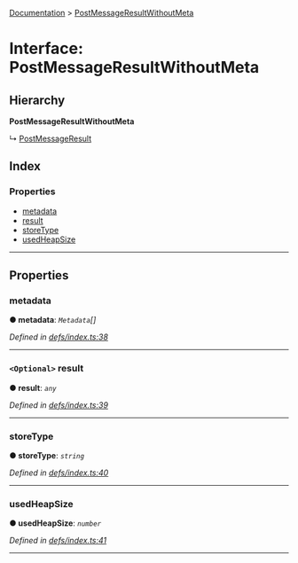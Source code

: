 [Documentation](../README.md) > [PostMessageResultWithoutMeta](../interfaces/postmessageresultwithoutmeta.md)

# Interface: PostMessageResultWithoutMeta

## Hierarchy

**PostMessageResultWithoutMeta**

↳  [PostMessageResult](postmessageresult.md)

## Index

### Properties

* [metadata](postmessageresultwithoutmeta.md#metadata)
* [result](postmessageresultwithoutmeta.md#result)
* [storeType](postmessageresultwithoutmeta.md#storetype)
* [usedHeapSize](postmessageresultwithoutmeta.md#usedheapsize)

---

## Properties

<a id="metadata"></a>

###  metadata

**● metadata**: *`Metadata`[]*

*Defined in [defs/index.ts:38](https://github.com/badbatch/cachemap/blob/412f22b/packages/core-worker/src/defs/index.ts#L38)*

___
<a id="result"></a>

### `<Optional>` result

**● result**: *`any`*

*Defined in [defs/index.ts:39](https://github.com/badbatch/cachemap/blob/412f22b/packages/core-worker/src/defs/index.ts#L39)*

___
<a id="storetype"></a>

###  storeType

**● storeType**: *`string`*

*Defined in [defs/index.ts:40](https://github.com/badbatch/cachemap/blob/412f22b/packages/core-worker/src/defs/index.ts#L40)*

___
<a id="usedheapsize"></a>

###  usedHeapSize

**● usedHeapSize**: *`number`*

*Defined in [defs/index.ts:41](https://github.com/badbatch/cachemap/blob/412f22b/packages/core-worker/src/defs/index.ts#L41)*

___

